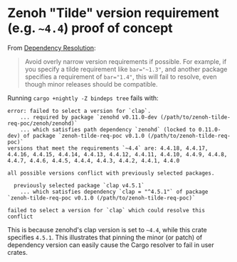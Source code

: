 # Zenoh "Tilde" version requirement (e.g. `~4.4`) proof of concept

From [Dependency Resolution](https://doc.rust-lang.org/cargo/reference/resolver.html):

> Avoid overly narrow version requirements if possible. For example, if you
> specify a tilde requirement like `bar="~1.3"`, and another package specifies a
> requirement of `bar="1.4"`, this will fail to resolve, even though minor
> releases should be compatible.

Running `cargo +nightly -Z bindeps tree` fails with:

```text
error: failed to select a version for `clap`.
    ... required by package `zenohd v0.11.0-dev (/path/to/zenoh-tilde-req-poc/zenoh/zenohd)`
    ... which satisfies path dependency `zenohd` (locked to 0.11.0-dev) of package `zenoh-tilde-req-poc v0.1.0 (/path/to/zenoh-tilde-req-poc)`
versions that meet the requirements `~4.4` are: 4.4.18, 4.4.17, 4.4.16, 4.4.15, 4.4.14, 4.4.13, 4.4.12, 4.4.11, 4.4.10, 4.4.9, 4.4.8, 4.4.7, 4.4.6, 4.4.5, 4.4.4, 4.4.3, 4.4.2, 4.4.1, 4.4.0

all possible versions conflict with previously selected packages.

  previously selected package `clap v4.5.1`
    ... which satisfies dependency `clap = "^4.5.1"` of package `zenoh-tilde-req-poc v0.1.0 (/path/to/zenoh-tilde-req-poc)`

failed to select a version for `clap` which could resolve this conflict
```

This is because zenohd's clap version is set to `~4.4`, while this crate
specifies `4.5.1`. This illustrates that pinning the minor (or patch) of
dependency version can easily cause the Cargo resolver to fail in user crates.
